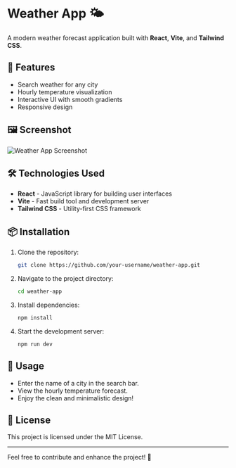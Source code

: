 # Weather App 🌤️

A modern weather forecast application built with **React**, **Vite**, and **Tailwind CSS**.

## 🚀 Features
- Search weather for any city
- Hourly temperature visualization
- Interactive UI with smooth gradients
- Responsive design

## 🖼️ Screenshot
![Weather App Screenshot](https://res.cloudinary.com/ddz9i6tqa/image/upload/s1udjk8zsobfavzboaxs)

## 🛠️ Technologies Used
- **React** - JavaScript library for building user interfaces
- **Vite** - Fast build tool and development server
- **Tailwind CSS** - Utility-first CSS framework

## 📦 Installation

1. Clone the repository:
   ```sh
   git clone https://github.com/your-username/weather-app.git
   ```

2. Navigate to the project directory:
   ```sh
   cd weather-app
   ```

3. Install dependencies:
   ```sh
   npm install
   ```

4. Start the development server:
   ```sh
   npm run dev
   ```

## 📄 Usage
- Enter the name of a city in the search bar.
- View the hourly temperature forecast.
- Enjoy the clean and minimalistic design!

## 📜 License
This project is licensed under the MIT License.

---
Feel free to contribute and enhance the project! 🚀
